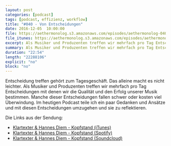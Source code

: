 ```yaml
---
layout: post
categories: [podcast]
tags: [podcast, effizienz, workflow]
title: "#040 - Von Entscheidungen"
date: 2016-12-05  10:00:00
file: https://aethermonolog.s3.amazonaws.com/episodes/aethermonolog-040.mp3
file_itunes: https://aethermonolog.s3.amazonaws.com/episodes/aethermonolog-040.m4a
excerpt: Als Musiker und Produzenten treffen wir mehrfach pro Tag Entscheidungen mit denen wir die Qualität und den Erfolg unserer Musik bestimmen. Manche dieser Entscheidungen fallen schwer oder kosten viel Überwindung. Um diese Entscheidungen geht es in Folge 40.
summary: Als Musiker und Produzenten treffen wir mehrfach pro Tag Entscheidungen mit denen wir die Qualität und den Erfolg unserer Musik bestimmen. Manche dieser Entscheidungen fallen schwer oder kosten viel Überwindung. Um diese Entscheidungen geht es in Folge 40. Hör gerne mal in meinen neusten Song <a href="https://itunes.apple.com/de/album/kopfstand-single/id1180598606">Kopfstand bei iTunes</a> rein. Mehr zu Sendung findest du wie immer auf <a href="https://aethermonolog.de/podcast/episode-040.html">aethermonolog.de</a>
duration: "22:54"
length: "22288106"
explicit: "no"
block: "no"
---
```


Entscheidung treffen gehört zum Tagesgeschäft. Das alleine macht es nicht leichter. Als Musiker und Produzenten treffen wir mehrfach pro Tag Entscheidungen mit denen wir die Qualität und den Erfolg unserer Musik bestimmen. Manche dieser Entscheidungen fallen schwer oder kosten viel Überwindung. Im heutigen Podcast teile ich ein paar Gedanken und Ansätze und mit diesen Entscheidungen umzugehen und sie zu reflektieren.

Die Links aus der Sendung:

* [Klartexter & Hannes Diem - Kopfstand (iTunes)](https://itunes.apple.com/de/album/kopfstand-single/id1180598606)
* [Klartexter & Hannes Diem - Kopfstand (Spotify)](https://play.spotify.com/album/6t5g7pfYiXOZNopFcnoVAF?play=true&utm_source=open.spotify.com&utm_medium=open)
* [Klartexter & Hannes Diem - Kopfstand (Soundcloud)](https://soundcloud.com/klartexter/kopfstand)
